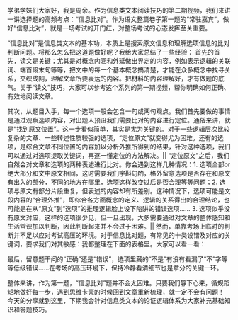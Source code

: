 学弟学妹们大家好，我是周余。作为信息类文本阅读技巧的第二期视频，我们来讲一讲选择题的高频考点：“信息比对”。作为语文整篇卷子第一题的“常驻嘉宾”，做好“信息比对”，就是一场考试的开门红，对整场考试的心态发挥至关重要。

“信息比对”是信息类文本的基本功，本质上是搜索原文信息和理解选项信息的比对判断问题。将那么怎么把这道题做好呢？我给大家总结了一些经验：
首先的首先，读文是关键；尤其是对概念内涵和外延做出界定的内容，例如表示逻辑的关联词、端首段末句等等，把文中的每一个基本概念搞清楚，才能在众多概念中找寻关系，交织成网，理解文章所要表达的内容。把材料的内容理解好，才有做题的底气。关于“读文”技巧，大家可以参考这个系列的第一期视频，帮你明确如何正确、有效地阅读文章。

其次，从题目入手，每一个选项一般会包含一句或两句观点。我们首先要做的事情是通过观察选项内容，对出题人预设我们需要比对的内容进行定位。通俗来讲，就是“找到原文位置”。这一步看似简单，其实是尤为关键的。对于一些逻辑层次比较复杂的文章、一些转述性质较强的选项，“定位原文”就变得尤为困难。还有的选项，是综合文章不同位置的内容加以分析外推所得到的结果，针对这种选项，我们可以通过对选项提取关键词，再逐一懂定位的方法解决。|| “定位原文”之后，我们自然会对文章和选项的两种表述进行比对。你会遇到这样几种情况：1. 选项全部or绝大部分和文中原文相同，这时需要我们字斟句酌，格外留意选项是否存在和原文有出入的部分，不同的地方在哪里，选项这样改变过后是否合理等等问题；2. 选项与原文有部分片段重复，但表述的内容却有所差别。这种情况下，选项可能是文段内容的“合理外推”，即综合各方面概念的定义、逻辑的关系得出的合理结论，也可能是在从“原文”到“选项”的推理逻辑脸上设下陷阱的错误选项…… 3. 选项似乎没有原文对应，这样的选项很少见，但一旦出现，大多需要通过对文章的整体感知和生活常识加以判断，因此判断起来并不会过于困难。|| 然而，单靠考场上临时的判断并不足以应对考试高压的环境。对于信息比对题，有常见的十类设错及对应的关键词，要求我们对其敏感：我都整理在下面的表格里。大家可以看一看：

最后，留意题干问的“正确”还是“错误”，选项里藏的“不是”有没有看漏了“不”字等等低级错误……在考场的高压环境下，保持冷静看清细节也是拿分的关键一环。

整体来讲，作为第一题，“信息比对”题并不会太困难。只要我们静下心来，循规蹈矩地做好每一步，遇到思维卡壳的时候回到文章重新梳理，就一定不会有问题！
今天的分享就到这里，下期我会针对信息类文本的论证逻辑体系为大家补充基础知识和答题技巧。

